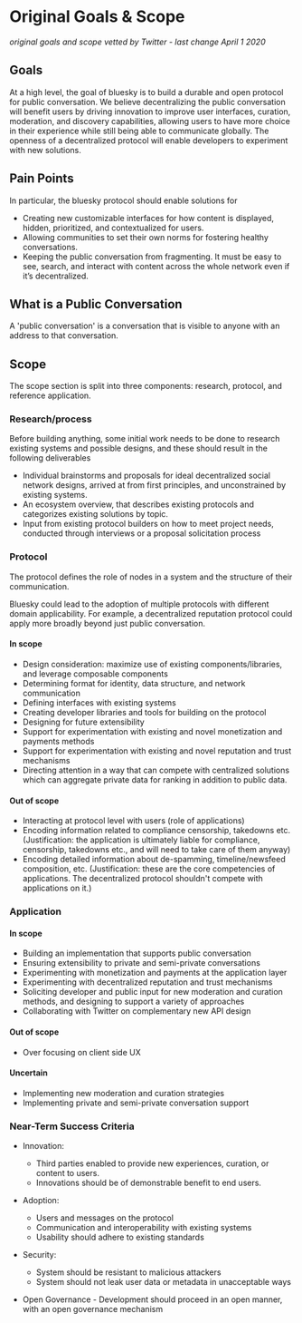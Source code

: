 # Original Goals & Scope
_original goals and scope vetted by Twitter - last change April 1 2020_

## Goals

At a high level, the goal of bluesky is to build a durable and open protocol for public conversation. We believe decentralizing the public conversation will benefit users by driving innovation to improve user interfaces, curation, moderation, and discovery capabilities, allowing users to have more choice in their experience while still being able to communicate globally. The openness of a decentralized protocol will enable developers to experiment with new solutions.

## Pain Points

In particular, the bluesky protocol should enable solutions for

- Creating new customizable interfaces for how content is displayed, hidden, prioritized, and contextualized for users.
- Allowing communities to set their own norms for fostering healthy conversations.
- Keeping the public conversation from fragmenting. It must be easy to see, search, and interact with content across the whole network even if it’s decentralized.

## What is a Public Conversation

A 'public conversation' is a conversation that is visible to anyone with an address to that conversation.

## Scope

The scope section is split into three components: research, protocol, and reference application.

### Research/process

Before building anything, some initial work needs to be done to research existing systems and possible designs, and these should result in the following deliverables

- Individual brainstorms and proposals for ideal decentralized social network designs, arrived at from first principles, and unconstrained by existing systems.
- An ecosystem overview, that describes existing protocols and categorizes existing solutions by topic.
- Input from existing protocol builders on how to meet project needs, conducted through interviews or a proposal solicitation process

### Protocol

The protocol defines the role of nodes in a system and the structure of their communication.

Bluesky could lead to the adoption of multiple protocols with different domain applicability. For example, a decentralized reputation protocol could apply more broadly beyond just public conversation.

#### In scope

- Design consideration: maximize use of existing components/libraries, and leverage composable components
- Determining format for identity, data structure, and network communication
- Defining interfaces with existing systems
- Creating developer libraries and tools for building on the protocol
- Designing for future extensibility
- Support for experimentation with existing and novel monetization and payments methods
- Support for experimentation with existing and novel reputation and trust mechanisms
- Directing attention in a way that can compete with centralized solutions which can aggregate private data for ranking in addition to public data.

#### Out of scope

- Interacting at protocol level with users (role of applications)
- Encoding information related to compliance censorship, takedowns etc. (Justification: the application is ultimately liable for compliance, censorship, takedowns etc., and will need to take care of them anyway)
- Encoding detailed information about de-spamming, timeline/newsfeed composition, etc. (Justification: these are the core competencies of applications. The decentralized protocol shouldn't compete with applications on it.)

### Application

#### In scope

- Building an implementation that supports public conversation
- Ensuring extensibility to private and semi-private conversations
- Experimenting with monetization and payments at the application layer
- Experimenting with decentralized reputation and trust mechanisms
- Soliciting developer and public input for new moderation and curation methods, and designing to support a variety of approaches
- Collaborating with Twitter on complementary new API design

#### Out of scope

- Over focusing on client side UX

#### Uncertain

- Implementing new moderation and curation strategies
- Implementing private and semi-private conversation support

### Near-Term Success Criteria

- Innovation:

  - Third parties enabled to provide new experiences, curation, or content to users.
  - Innovations should be of demonstrable benefit to end users.

- Adoption:

  - Users and messages on the protocol
  - Communication and interoperability with existing systems
  - Usability should adhere to existing standards

- Security:

  - System should be resistant to malicious attackers
  - System should not leak user data or metadata in unacceptable ways

- Open Governance - Development should proceed in an open manner, with an open governance mechanism
